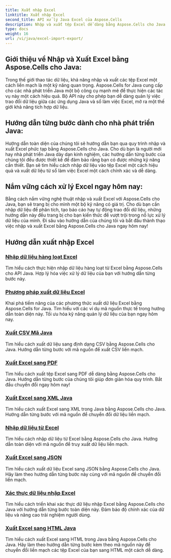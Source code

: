 ```yaml
---
title: Xuất nhập Excel
linktitle: Xuất nhập Excel
second_title: API xử lý Java Excel của Aspose.Cells
description: Nhập và xuất tệp Excel dễ dàng bằng Aspose.Cells cho Java. Khám phá hướng dẫn từng bước để trao đổi dữ liệu liền mạch. Làm chủ việc xử lý Excel ngay hôm nay!
type: docs
weight: 16
url: /vi/java/excel-import-export/
---
```


## Giới thiệu về Nhập và Xuất Excel bằng Aspose.Cells cho Java:

Trong thế giới thao tác dữ liệu, khả năng nhập và xuất các tệp Excel một cách liền mạch là một kỹ năng quan trọng. Aspose.Cells for Java cung cấp cho các nhà phát triển Java một bộ công cụ mạnh mẽ để thực hiện các tác vụ này một cách hiệu quả. Bộ API này cho phép bạn dễ dàng quản lý việc trao đổi dữ liệu giữa các ứng dụng Java và sổ làm việc Excel, mở ra một thế giới khả năng tích hợp dữ liệu.

## Hướng dẫn từng bước dành cho nhà phát triển Java:

Hướng dẫn toàn diện của chúng tôi sẽ hướng dẫn bạn qua quy trình nhập và xuất Excel phức tạp bằng Aspose.Cells cho Java. Cho dù bạn là người mới hay nhà phát triển Java dày dạn kinh nghiệm, các hướng dẫn từng bước của chúng tôi đều được thiết kế để đảm bảo rằng bạn có được những kỹ năng cần thiết. Bạn sẽ tìm hiểu cách nhập dữ liệu vào tệp Excel một cách hiệu quả và xuất dữ liệu từ sổ làm việc Excel một cách chính xác và dễ dàng.

## Nắm vững cách xử lý Excel ngay hôm nay:

Bằng cách nắm vững nghệ thuật nhập và xuất Excel với Aspose.Cells cho Java, bạn sẽ trang bị cho mình một bộ kỹ năng có giá trị. Cho dù bạn cần nhập dữ liệu để phân tích, tạo báo cáo hay tự động trao đổi dữ liệu, những hướng dẫn này đều trang bị cho bạn kiến thức để vượt trội trong nỗ lực xử lý dữ liệu của mình. Đi sâu vào hướng dẫn của chúng tôi và bắt đầu thành thạo việc nhập và xuất Excel bằng Aspose.Cells cho Java ngay hôm nay!

## Hướng dẫn xuất nhập Excel
### [Nhập dữ liệu hàng loạt Excel](./bulk-data-import-excel/)
Tìm hiểu cách thực hiện nhập dữ liệu hàng loạt từ Excel bằng Aspose.Cells cho API Java. Hợp lý hóa việc xử lý dữ liệu của bạn với hướng dẫn từng bước này.
### [Phương pháp xuất dữ liệu Excel](./excel-data-export-methods/)
Khai phá tiềm năng của các phương thức xuất dữ liệu Excel bằng Aspose.Cells for Java. Tìm hiểu với các ví dụ mã nguồn thực tế trong hướng dẫn toàn diện này. Tối ưu hóa kỹ năng quản lý dữ liệu của bạn ngay hôm nay.
### [Xuất CSV Mã Java](./csv-export-java-code/)
Tìm hiểu cách xuất dữ liệu sang định dạng CSV bằng Aspose.Cells cho Java. Hướng dẫn từng bước với mã nguồn để xuất CSV liền mạch.
### [Xuất Excel sang PDF](./exporting-excel-to-pdf/)
Tìm hiểu cách xuất tệp Excel sang PDF dễ dàng bằng Aspose.Cells cho Java. Hướng dẫn từng bước của chúng tôi giúp đơn giản hóa quy trình. Bắt đầu chuyển đổi ngay hôm nay!
### [Xuất Excel sang XML Java](./export-excel-to-xml-java/)
Tìm hiểu cách xuất Excel sang XML trong Java bằng Aspose.Cells cho Java. Hướng dẫn từng bước với mã nguồn để chuyển đổi dữ liệu liền mạch.
### [Nhập dữ liệu từ Excel](./data-import-from-excel/)
Tìm hiểu cách nhập dữ liệu từ Excel bằng Aspose.Cells cho Java. Hướng dẫn toàn diện với mã nguồn để truy xuất dữ liệu liền mạch.
### [Xuất Excel sang JSON](./export-excel-to-json/)
Tìm hiểu cách xuất dữ liệu Excel sang JSON bằng Aspose.Cells cho Java. Hãy làm theo hướng dẫn từng bước này cùng với mã nguồn để chuyển đổi liền mạch.
### [Xác thực dữ liệu nhập Excel](./excel-import-data-validation/)
Tìm hiểu cách triển khai xác thực dữ liệu nhập Excel bằng Aspose.Cells cho Java với hướng dẫn từng bước toàn diện này. Đảm bảo độ chính xác của dữ liệu và nâng cao trải nghiệm người dùng. 
### [Xuất Excel sang HTML Java](./export-excel-to-html-java/)
Tìm hiểu cách xuất Excel sang HTML trong Java bằng Aspose.Cells cho Java. Hãy làm theo hướng dẫn từng bước kèm theo mã nguồn này để chuyển đổi liền mạch các tệp Excel của bạn sang HTML một cách dễ dàng.